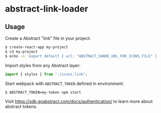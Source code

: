 # abstract-link-loader

## Usage

Create a Abstract "link" file in your project:

```sh
$ create-react-app my-project
$ cd my-project
$ echo -n 'export default { url: "ABSTRACT_SHARE_URL_FOR_ICONS_FILE" }' > src/icons.link.js
```

Import styles from any Abstract layer:

```js
import { styles } from "./icons.link";
```

Start webpack with `ABSTRACT_TOKEN` defined in environment:

```sh
$ ABSTRACT_TOKEN=my-token npm start
```

Visit https://sdk.goabstract.com/docs/authentication/ to learn more about abstract tokens.
